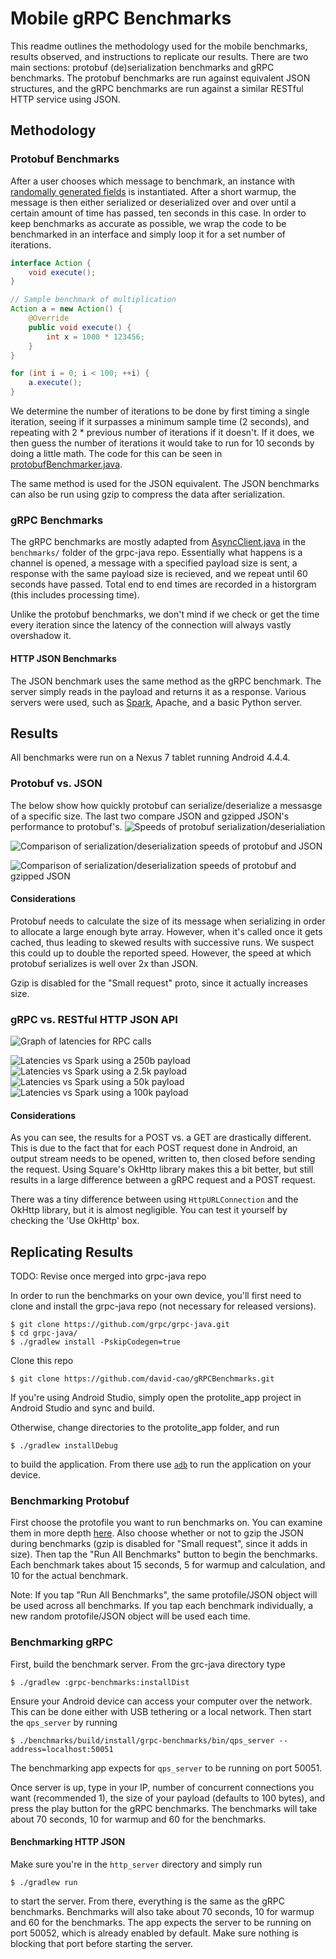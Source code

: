 Mobile gRPC Benchmarks
======================
This readme outlines the methodology used for the mobile benchmarks, results 
observed, and instructions to replicate our results. There are two main 
sections: protobuf (de)serialization benchmarks and gRPC benchmarks. The 
protobuf benchmarks are run against equivalent JSON structures, and the gRPC 
benchmarks are run against a similar RESTful HTTP service using JSON. 

Methodology
-----------
### Protobuf Benchmarks
After a user chooses which message to benchmark, an instance with 
[randomally generated fields](/protolite_app/app/src/main/java/io/grpc/grpcbenchmarks/protobufRandomWriter.java) is instantiated. After a short warmup, the 
message is then either serialized or deserialized over and over until a certain 
amount of time has passed, ten seconds in this case. In order to keep 
benchmarks as accurate as possible, we wrap the code to be benchmarked in an interface and simply loop it for a set number of iterations.
```Java
interface Action {
    void execute();
}

// Sample benchmark of multiplication
Action a = new Action() {
    @Override
    public void execute() {
        int x = 1000 * 123456;
    }
}

for (int i = 0; i < 100; ++i) {
    a.execute();
}
```
We determine the number of iterations to be done by first timing a single 
iteration, seeing if it surpasses a minimum sample time (2 seconds), and 
repeating with 2 * previous number of iterations if it doesn't. If it does, 
we then guess the number of iterations it would take to run for 10 seconds by 
doing a little math. The code for this can be seen in 
[protobufBenchmarker.java](/protolite_app/app/src/main/java/io/grpc/grpcbenchmarks/protobufBenchmarker.java#L177). 

The same method is used for the JSON equivalent. The JSON benchmarks can also be run using gzip to compress the data after serialization.

### gRPC Benchmarks
The gRPC benchmarks are mostly adapted from 
[AsyncClient.java](https://github.com/grpc/grpc-java/blob/master/benchmarks/src/main/java/io/grpc/benchmarks/qps/AsyncClient.java) in the `benchmarks/` folder of the grpc-java repo. Essentially what happens is a channel is opened, a message with a specified payload size is sent, a response with the same payload size is recieved, and we repeat until 60 seconds have passed. Total end to end times are recorded in a historgram (this includes processing time). 

Unlike the protobuf benchmarks, we don't mind if we check or get the time every 
iteration since the latency of the connection will always vastly overshadow it. 

#### HTTP JSON Benchmarks
The JSON benchmark uses the same method as the gRPC benchmark. The server simply reads in the payload and returns it as a response. Various servers were used, such as [Spark](http://sparkjava.com/), Apache, and a basic Python server.

Results
-------
All benchmarks were run on a Nexus 7 tablet running Android 4.4.4.

### Protobuf vs. JSON
The below show how quickly protobuf can serialize/deserialize a messasge of a specific size. The last two compare JSON and gzipped JSON's performance to protobuf's.
![Speeds of protobuf serialization/deserialiation](/benchmark_results/protobuf_speeds.png)

![Comparison of serialization/deserialization speeds of protobuf and JSON](/benchmark_results/proto_vs_json.png)

![Comparison of serialization/deserialization speeds of protobuf and gzipped JSON](/benchmark_results/proto_speeds_gzip.png)

#### Considerations
Protobuf needs to calculate the size of its message when serializing in order to allocate a large enough byte array. However, when it's called once it gets cached, thus leading to skewed results with successive runs. We suspect this could up to double the reported speed. However, the speed at which protobuf serializes is well over 2x than JSON.

Gzip is disabled for the "Small request" proto, since it actually increases size.

### gRPC vs. RESTful HTTP JSON API
![Graph of latencies for RPC calls](/benchmark_results/latencies.png)

![Latencies vs Spark using a 250b payload](/benchmark_results/latencies_250.png)
![Latencies vs Spark using a 2.5k payload](/benchmark_results/latencies_2500.png)
![Latencies vs Spark using a 50k payload](/benchmark_results/latencies_50k.png)
![Latencies vs Spark using a 100k payload](/benchmark_results/latencies_100k.png)

#### Considerations
As you can see, the results for a POST vs. a GET are drastically different. This is due to the fact that for each POST request done in Android, an output stream needs to be opened, written to, then closed before sending the request. Using Square's OkHttp library makes this a bit better, but still results in a large difference between a gRPC request and a POST request.

There was a tiny difference between using `HttpURLConnection` and the OkHttp library, but it is almost negligible. You can test it yourself by checking the 'Use OkHttp' box. 

Replicating Results
-------------------
TODO: Revise once merged into grpc-java repo

In order to run the benchmarks on your own device, you'll first need to clone and install the grpc-java repo (not necessary for released versions).
```
$ git clone https://github.com/grpc/grpc-java.git
$ cd grpc-java/
$ ./gradlew install -PskipCodegen=true
```

Clone this repo
```
$ git clone https://github.com/david-cao/gRPCBenchmarks.git
```
If you're using Android Studio, simply open the protolite_app project in Android Studio and sync and build.

Otherwise, change directories to the protolite_app folder, and run
```
$ ./gradlew installDebug
```
to build the application. From there use [`adb`](https://developer.android.com/studio/command-line/adb.html) to run the application on your device.

### Benchmarking Protobuf
First choose the protofile you want to run benchmarks on. You can examine them in more depth [here](/protolite_app/app/src/main/proto). Also choose whether or not to gzip the JSON during benchmarks (gzip is disabled for "Small request", since it adds in size). Then tap the "Run All Benchmarks" button to begin the benchmarks. Each benchmark takes about 15 seconds, 5 for warmup and calculation, and 10 for the actual benchmark. 

Note: If you tap "Run All Benchmarks", the same protofile/JSON object will be used across all benchmarks. If you tap each benchmark individually, a new random protofile/JSON object will be used each time.

### Benchmarking gRPC
First, build the benchmark server. From the grc-java directory type
```
$ ./gradlew :grpc-benchmarks:installDist
```

Ensure your Android device can access your computer over the network. This can be done either with USB tethering or a local network. Then start the `qps_server` by running
```
$ ./benchmarks/build/install/grpc-benchmarks/bin/qps_server --address=localhost:50051
```
The benchmarking app expects for `qps_server` to be running on port 50051. 

Once server is up, type in your IP, number of concurrent connections you want (recommended 1), the size of your payload (defaults to 100 bytes), and press the play button for the gRPC benchmarks. The benchmarks will take about 70 seconds, 10 for warmup and 60 for the benchmarks.

#### Benchmarking HTTP JSON
Make sure you're in the `http_server` directory and simply run 
```
$ ./gradlew run
```
to start the server. From there, everything is the same as the gRPC benchmarks. Benchmarks will also take about 70 seconds, 10 for warmup and 60 for the benchmarks. The app expects the server to be running on port 50052, which is already enabled by default. Make sure nothing is blocking that port before starting the server.